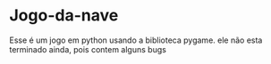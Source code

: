 # Jogo-da-nave
Esse é um jogo em python usando a biblioteca pygame. ele não esta terminado ainda, pois contem alguns bugs
